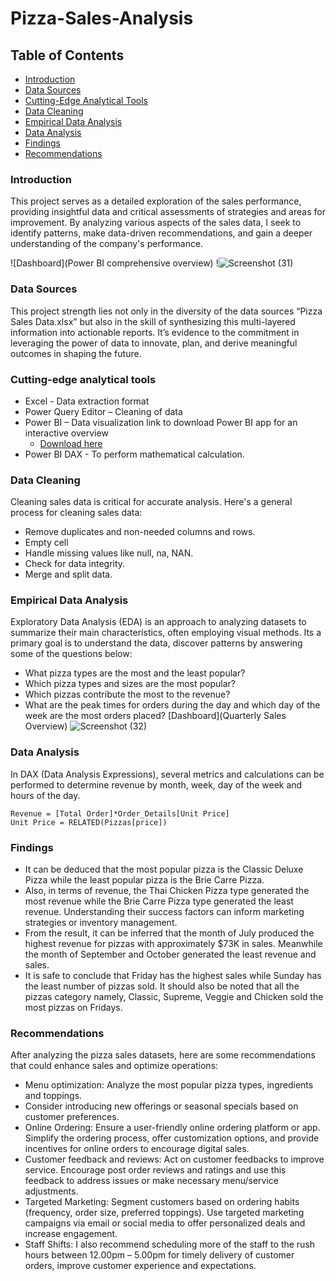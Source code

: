 # Pizza-Sales-Analysis

## Table of Contents
- [Introduction](#introduction)
- [Data Sources](#data-sources)
- [Cutting-Edge Analytical Tools](#cutting-edge-analytical-tools)
- [Data Cleaning](#data-cleaning)
- [Empirical Data Analysis](#empirical-data-analysis)
- [Data Analysis](#data-analysis)
- [Findings](#findings)
- [Recommendations](#recommendations)


### Introduction
This project serves as a detailed exploration of the sales performance, providing insightful data and critical assessments of strategies and areas for improvement. By analyzing various aspects of the sales data, I seek to identify patterns, make data-driven recommendations, and gain a deeper understanding of the company's performance.

![Dashboard](Power BI comprehensive overview)
!![Screenshot (31)](https://github.com/Henry-Eze/Pizza-Sales-Analysis/assets/150622562/8c7136ae-8206-4047-8bb6-149af63c2f01)



### Data Sources
This project strength lies not only in the diversity of the data sources “Pizza Sales Data.xlsx” but also in the skill of synthesizing this multi-layered information into actionable reports. It’s evidence to the commitment in leveraging the power of data to innovate, plan, and derive meaningful outcomes in shaping the future.

### Cutting-edge analytical tools
- Excel - Data extraction format
- Power Query Editor – Cleaning of data
- Power BI – Data visualization link to download Power BI app for an interactive overview
  - [Download here](https://www.microsoft.com/en-us/download/details.aspx?id=58494?…)
- Power BI DAX - To perform mathematical calculation.

### Data Cleaning
Cleaning sales data is critical for accurate analysis. Here's a general process for cleaning sales data:
-	Remove duplicates and non-needed columns and rows.
-	Empty cell
-	Handle missing values like null, na, NAN.
- Check for data integrity.
- Merge and split data.

### Empirical Data Analysis
Exploratory Data Analysis (EDA) is an approach to analyzing datasets to summarize their main characteristics, often employing visual methods. Its a primary goal is to understand the data, discover patterns by answering some of the questions below:
- What pizza types are the most and the least popular?
- Which pizza types and sizes are the most popular?
- Which pizzas contribute the most to the revenue?
- What are the peak times for orders during the day and which day of the week are the most orders placed?
  [Dashboard](Quarterly Sales Overview)
  ![Screenshot (32)](https://github.com/Henry-Eze/Pizza-Sales-Analysis/assets/150622562/3667e1ab-0713-44c8-ac82-4747c17940c4)


### Data Analysis
In DAX (Data Analysis Expressions), several metrics and calculations can be performed to determine revenue by month, week, day of the week and hours of the day.
```DAX
Revenue = [Total Order]*Order_Details[Unit Price]
Unit Price = RELATED(Pizzas[price])
```

 ### Findings
-	It can be deduced that the most popular pizza is the Classic Deluxe Pizza while the least popular pizza is the Brie Carre Pizza.
-	Also, in terms of revenue, the Thai Chicken Pizza type generated the most revenue while the Brie Carre Pizza type generated the least revenue. Understanding their success factors can inform marketing strategies or inventory management.
-	From the result, it can be inferred that the month of July produced the highest revenue for pizzas with approximately $73K in sales. Meanwhile the month of September and October generated the least revenue and sales.
-	It is safe to conclude that Friday has the highest sales while Sunday has the least number of pizzas sold. It should also be noted that all the pizzas category namely, Classic, Supreme, Veggie and Chicken sold the most pizzas on Fridays.

### Recommendations
After analyzing the pizza sales datasets, here are some recommendations that could enhance sales and optimize operations:
-	Menu optimization: Analyze the most popular pizza types, ingredients and toppings.
-	Consider introducing new offerings or seasonal specials based on customer preferences. 
-	Online Ordering: Ensure a user-friendly online ordering platform or app. Simplify the ordering process, offer customization options, and provide incentives for online orders to encourage digital sales.
-	Customer feedback and reviews: Act on customer feedbacks to improve service. Encourage post order reviews and ratings and use this feedback to address issues or make necessary menu/service adjustments.
-	Targeted Marketing: Segment customers based on ordering habits (frequency, order size, preferred toppings). Use targeted marketing campaigns via email or social media to offer personalized deals and increase engagement.
-	Staff Shifts: I also recommend scheduling more of the staff to the rush hours between 12.00pm – 5.00pm for timely delivery of customer orders, improve customer experience and expectations.
